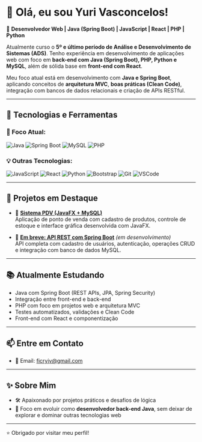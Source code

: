 # 👋 Olá, eu sou Yuri Vasconcelos!

🎯 **Desenvolvedor Web | Java (Spring Boot) | JavaScript | React | PHP | Python**

Atualmente curso o **5º e último período de Análise e Desenvolvimento de Sistemas (ADS)**. Tenho experiência em desenvolvimento de aplicações web com foco em **back-end com Java (Spring Boot), PHP, Python e MySQL**, além de sólida base em **front-end com React**.

Meu foco atual está em desenvolvimento com **Java e Spring Boot**, aplicando conceitos de **arquitetura MVC**, **boas práticas (Clean Code)**, integração com bancos de dados relacionais e criação de APIs RESTful.

---

## 🚀 Tecnologias e Ferramentas

### 🌱 Foco Atual:
![Java](https://img.shields.io/badge/Java-ED8B00?style=for-the-badge&logo=java&logoColor=white)
![Spring Boot](https://img.shields.io/badge/Spring_Boot-6DB33F?style=for-the-badge&logo=spring-boot&logoColor=white)
![MySQL](https://img.shields.io/badge/MySQL-005C84?style=for-the-badge&logo=mysql&logoColor=white)
![PHP](https://img.shields.io/badge/PHP-777BB4?style=for-the-badge&logo=php&logoColor=white)

### 💡 Outras Tecnologias:
![JavaScript](https://img.shields.io/badge/JavaScript-F7DF1E?style=for-the-badge&logo=javascript&logoColor=black)
![React](https://img.shields.io/badge/React-20232A?style=for-the-badge&logo=react&logoColor=61DAFB)
![Python](https://img.shields.io/badge/Python-3776AB?style=for-the-badge&logo=python&logoColor=white)
![Bootstrap](https://img.shields.io/badge/Bootstrap-563D7C?style=for-the-badge&logo=bootstrap&logoColor=white)
![Git](https://img.shields.io/badge/Git-F05032?style=for-the-badge&logo=git&logoColor=white)
![VSCode](https://img.shields.io/badge/VS%20Code-007ACC?style=for-the-badge&logo=visual-studio-code&logoColor=white)

---

## 📌 Projetos em Destaque

- 🔹 [**Sistema PDV (JavaFX + MySQL)**](https://github.com/Felipe-Sabino-d-Oliveira/freelance_pdv)  
  Aplicação de ponto de venda com cadastro de produtos, controle de estoque e interface gráfica desenvolvida com JavaFX.

- 🔹 [**Em breve: API REST com Spring Boot**](#) *(em desenvolvimento)*  
  API completa com cadastro de usuários, autenticação, operações CRUD e integração com banco de dados MySQL.

---

## 📚 Atualmente Estudando

- Java com Spring Boot (REST APIs, JPA, Spring Security)  
- Integração entre front-end e back-end  
- PHP com foco em projetos web e arquitetura MVC  
- Testes automatizados, validações e Clean Code  
- Front-end com React e componentização

---

## 📫 Entre em Contato

- 📧 Email: [ficryjv@gmail.com](mailto:ficryjv@gmail.com)  
<!-- - 💼 LinkedIn: [linkedin.com/in/seu-linkedin](https://linkedin.com/in/seu-linkedin) -->

---

## ✨ Sobre Mim

- 🛠️ Apaixonado por projetos práticos e desafios de lógica  
- 🚀 Foco em evoluir como **desenvolvedor back-end Java**, sem deixar de explorar e dominar outras tecnologias web  

---

⭐ Obrigado por visitar meu perfil!  
